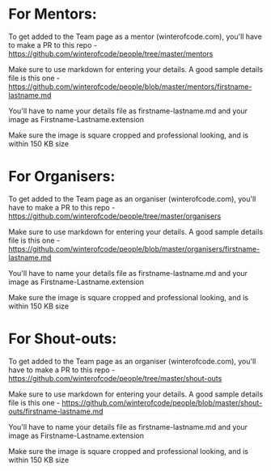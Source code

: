 # For Mentors:
To get added to the Team page as a mentor (winterofcode.com), you'll have to make a PR to this repo - https://github.com/winterofcode/people/tree/master/mentors

Make sure to use markdown for entering your details. 
A good sample details file is this one - https://github.com/winterofcode/people/blob/master/mentors/firstname-lastname.md

You'll have to name your details file as firstname-lastname.md
and your image as Firstname-Lastname.extension

Make sure the image is square cropped and professional looking, and is within 150 KB size

# For Organisers:
To get added to the Team page as an organiser (winterofcode.com), you'll have to make a PR to this repo - https://github.com/winterofcode/people/tree/master/organisers

Make sure to use markdown for entering your details. 
A good sample details file is this one - https://github.com/winterofcode/people/blob/master/organisers/firstname-lastname.md

You'll have to name your details file as firstname-lastname.md
and your image as Firstname-Lastname.extension

Make sure the image is square cropped and professional looking, and is within 150 KB size

# For Shout-outs:
To get added to the Team page as an organiser (winterofcode.com), you'll have to make a PR to this repo - https://github.com/winterofcode/people/tree/master/shout-outs

Make sure to use markdown for entering your details. 
A good sample details file is this one - https://github.com/winterofcode/people/blob/master/shout-outs/firstname-lastname.md

You'll have to name your details file as firstname-lastname.md
and your image as Firstname-Lastname.extension

Make sure the image is square cropped and professional looking, and is within 150 KB size
